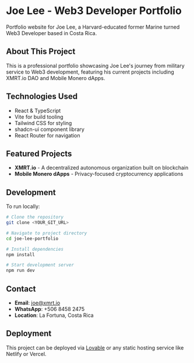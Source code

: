 # Joe Lee - Web3 Developer Portfolio

Portfolio website for Joe Lee, a Harvard-educated former Marine turned Web3 Developer based in Costa Rica.

## About This Project

This is a professional portfolio showcasing Joe Lee's journey from military service to Web3 development, featuring his current projects including XMRT.io DAO and Mobile Monero dApps.

## Technologies Used

- React & TypeScript
- Vite for build tooling
- Tailwind CSS for styling
- shadcn-ui component library
- React Router for navigation

## Featured Projects

- **XMRT.io** - A decentralized autonomous organization built on blockchain
- **Mobile Monero dApps** - Privacy-focused cryptocurrency applications

## Development

To run locally:

```sh
# Clone the repository
git clone <YOUR_GIT_URL>

# Navigate to project directory
cd joe-lee-portfolio

# Install dependencies
npm install

# Start development server
npm run dev
```

## Contact

- **Email**: joe@xmrt.io
- **WhatsApp**: +506 8458 2475
- **Location**: La Fortuna, Costa Rica

## Deployment

This project can be deployed via [Lovable](https://lovable.dev) or any static hosting service like Netlify or Vercel.